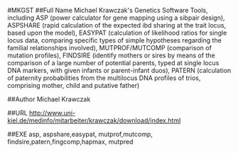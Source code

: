 #MKGST
##Full Name
Michael Krawczak's Genetics Software Tools, including ASP (power calculator for gene mapping using a sibpair design), ASPSHARE (rapid calculation of the expected ibd sharing at the trait locus, based upon the model), EASYPAT (calculation of likelihood ratios for single locus data, comparing specific types of simple hypotheses regarding the familial relationships involved), MUTPROF/MUTCOMP (comparison of mutation profiles), FINDSIRE (identify mothers or sires by means of the comparison of a large number of potential parents, typed at single locus DNA markers, with given infants or parent-infant duos), PATERN (calculation of paternity probabilities from the multilocus DNA profiles of trios, comprising mother, child and putative father)

##Author
Michael Krawczak

##URL
http://www.uni-kiel.de/medinfo/mitarbeiter/krawczak/download/index.html

##EXE
asp, aspshare,easypat, mutprof,mutcomp, findsire,patern,fingcomp,hapmax, mutpred

